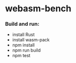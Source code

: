 # webasm-bench

### Build and run:
- install Rust
- install wasm-pack
- npm install
- npm run build
- npm test